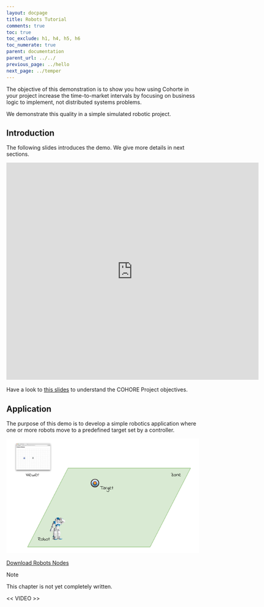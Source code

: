 ```yaml
---
layout: docpage
title: Robots Tutorial
comments: true
toc: true
toc_exclude: h1, h4, h5, h6
toc_numerate: true
parent: documentation
parent_url: ../../
previous_page: ../hello
next_page: ../temper
---
```


The objective of this demonstration is to show you how using Cohorte in your project increase the time-to-market intervals by focusing on business logic to implement, not distributed systems problems.

We demonstrate this quality in a simple simulated robotic project.

## Introduction

The following slides introduces the demo. We give more details in next sections.

<iframe src="https://docs.google.com/presentation/d/1F25fyJcq4KMXPB3LmJkEdxqtgnRXJSscUkCW9ZhkE4M/embed?start=false&loop=false&delayms=3000" frameborder="0" width="660" height="569" allowfullscreen="true" mozallowfullscreen="true" webkitallowfullscreen="true"></iframe>

Have a look to [this slides]({{site.baseurl}}/docs/1.x/slides/overview) to understand the COHORE Project objectives.

## Application

The purpose of this demo is to develop a simple robotics application where one or more robots move to a predefined target set by a controller. 

![application](robots-img-1.png)

<a id="download_robots_snapshot" href="#" class="btn btn-success">Download Robots Nodes</a>

<div class="note">
<span class="note-title">Note</span>
<p class="note-content">This chapter is not yet completely written.</p>
</div>


<< VIDEO >>

<script>
    function loadLatestSnapshots() {
        $.getJSON( "http://cohorte.github.io/latest_demos_robots.json", function( data ) {                                              
            $("#download_robots_snapshot").attr("href", data["snapshots"]["robots-distribution"]["files"]["zip"])         
        });
    }
    $(document).ready(function() {        
        loadLatestSnapshots();
    });
</script>